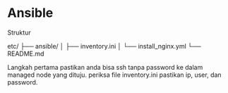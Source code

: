 # Ansible

Struktur 

etc/
├── ansible/
│   ├── inventory.ini
│   └── install_nginx.yml
└── README.md

Langkah pertama pastikan anda bisa ssh tanpa password ke dalam managed node yang dituju.
periksa file inventory.ini pastikan ip, user, dan password.
